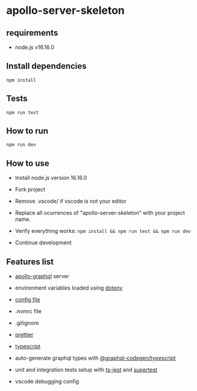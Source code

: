 # apollo-server-skeleton

## requirements

- node.js v16.16.0

## Install dependencies

`npm install`

## Tests

`npm run test`

## How to run

`npm run dev`

## How to use

- Install node.js version 16.16.0

- Fork project

- Remove .vscode/ if vscode is not your editor

- Replace all ocurrences of "apollo-server-skeleton" with your project name.

- Verify everything works: `npm install && npm run test && npm run dev`

- Continue development

## Features list

- [apollo-graphql](https://github.com/apollographql/apollo-server) server

- environment variables loaded using [dotenv](https://github.com/motdotla/dotenv)

- [config file](./src/config/index.ts)

- .nvmrc file

- .gitignore

- [prettier](https://github.com/prettier/prettier)

- [typescript](https://github.com/microsoft/TypeScript)

- auto-generate graphql types with [@graphql-codegen/typescript](https://www.graphql-code-generator.com/plugins/typescript/typescript)

- unit and integration tests setup with [ts-jest](https://www.npmjs.com/package/ts-jest) and [supertest](https://github.com/visionmedia/supertest)

- vscode debugging config

